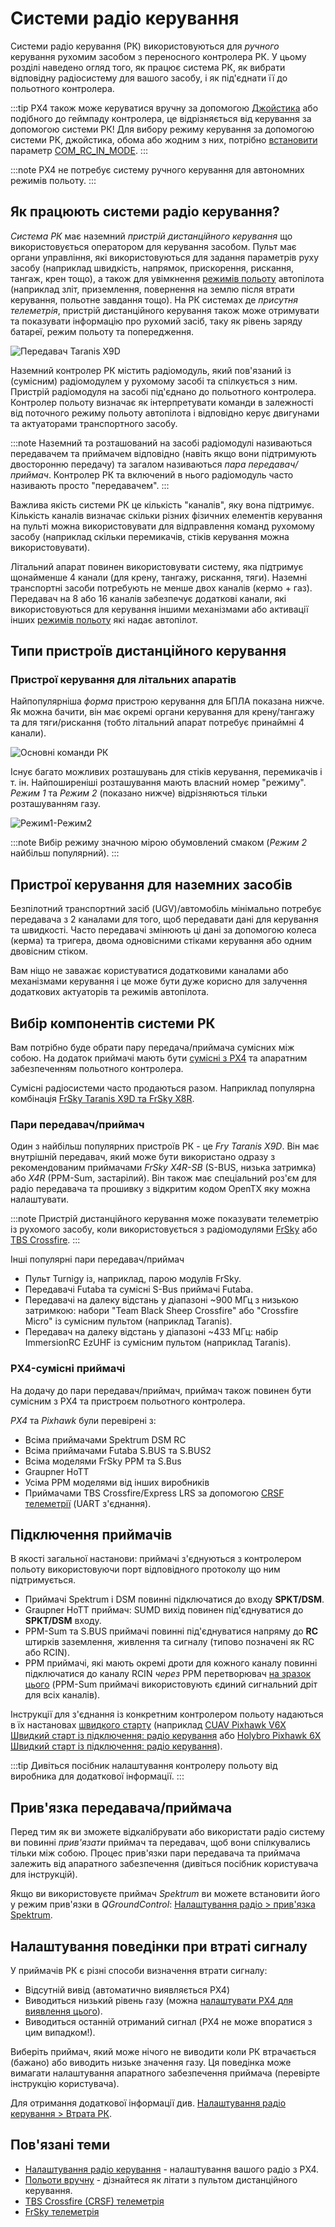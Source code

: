 # Системи радіо керування

Системи радіо керування (РК) використовуються для *ручного* керування рухомим засобом з переносного контролера РК. У цьому розділі наведено огляд того, як працює система РК, як вибрати відповідну радіосистему для вашого засобу, і як під'єднати її до польотного контролера.

:::tip PX4 також може керуватися вручну за допомогою [Джойстика](../config/joystick.md) або подібного до геймпаду контролера, це відрізняється від керування за допомогою системи РК! Для вибору режиму керування за допомогою системи РК, джойстика, обома або жодним з них, потрібно [встановити](../advanced_config/parameters.md) параметр [COM_RC_IN_MODE](../advanced_config/parameter_reference.md#COM_RC_IN_MODE). :::

:::note
PX4 не потребує систему ручного керування для автономних режимів польоту.
:::

## Як працюють системи радіо керування?

*Система РК* має наземний *пристрій дистанційного керування* що використовується оператором для керування засобом. Пульт має органи управління, які використовуються для задання параметрів руху засобу (наприклад швидкість, напрямок, прискорення, рискання, тангаж, крен тощо), а також для увімкнення  [режимів польоту](../flight_modes/README.md) автопілота (наприклад зліт, приземлення, повернення на землю після втрати керування, польотне завдання тощо). На РК системах де *присутня телеметрія*, пристрій дистанційного керування також може отримувати та показувати інформацію про рухомий засіб, таку як рівень заряду батареї, режим польоту та попередження.

![Передавач Taranis X9D](../../assets/hardware/transmitters/frsky_taranis_x9d_transmitter.jpg)

Наземний контролер РК містить радіомодуль, який пов'язаний із (сумісним) радіомодулем у рухомому засобі та спілкується з ним. Пристрій радіомодуля на засобі під'єднано до польотного контролера. Контролер польоту визначає як інтерпретувати команди в залежності від поточного режиму польоту автопілота і відповідно керує двигунами  та актуаторами транспортного засобу.

<!-- image showing the different parts here would be nice -->

:::note
Наземний та розташований на засобі радіомодулі називаються передавачем та приймачем відповідно (навіть якщо вони підтримують двосторонню передачу) та загалом називаються *пара передавач/приймач*. Контролер РК та включений в нього радіомодуль часто називають просто "передавачем". :::

Важлива якість системи РК це кількість "каналів", яку вона підтримує. Кількість каналів визначає скільки різних фізичних елементів керування на пульті можна використовувати для відправлення команд рухомому засобу (наприклад скільки перемикачів, стіків керування можна використовувати).

Літальний апарат повинен використовувати систему, яка підтримує щонайменше 4 канали (для крену, тангажу, рискання, тяги). Наземні транспортні засоби потребують не менше двох каналів (кермо + газ). Передавач на 8 або 16 каналів забезпечує додаткові канали, які використовуються для керування іншими механізмами або активації інших [режимів польоту](../flight_modes/README.md) які надає автопілот.

## Типи пристроїв дистанційного керування

<a id="transmitter_modes"></a>

### Пристрої керування для літальних апаратів

Найпопулярніша *форма* пристрою керування для БПЛА показана нижче. Як можна бачити, він має окремі органи керування для крену/тангажу та для тяги/рискання (тобто літальний апарат потребує принаймні 4 канали).

![Основні команди РК](../../assets/flying/rc_basic_commands.png)

Існує багато можливих розташувань для стіків керування, перемикачів і т. ін. Найпоширеніші  розташування мають власний номер "режиму". *Режим 1* та *Режим 2* (показано нижче) відрізняються тільки розташуванням газу.

![Режим1-Режим2](../../assets/concepts/mode1_mode2.png)

:::note
Вибір режиму значною мірою обумовлений смаком (*Режим 2* найбільш популярний). :::

## Пристрої керування для наземних засобів

Безпілотний транспортний засіб (UGV)/автомобіль мінімально потребує передавача з 2 каналами для того, щоб передавати дані для керування та швидкості. Часто передавачі змінюють ці дані за допомогою колеса (керма) та тригера, двома одновісними стіками керування або одним двовісним стіком.

Вам ніщо не заважає користуватися додатковими каналами або механізмами керування і це може бути дуже корисно для залучення додаткових актуаторів та режимів автопілота.


## Вибір компонентів системи РК

Вам потрібно буде обрати пару передача/приймача сумісних між собою. На додаток приймачі мають бути [сумісні з PX4](#compatible_receivers) та апаратним забезпеченням польотного контролера.

Сумісні радіосистеми часто продаються разом. Наприклад популярна комбінація [FrSky Taranis X9D та FrSky X8R](https://hobbyking.com/en_us/frsky-2-4ghz-accst-taranis-x9d-plus-and-x8r-combo-digital-telemetry-radio-system-mode-2.html?___store=en_us).


### Пари передавач/приймач

Один з найбільш популярних пристроїв РК - це *Fry Taranis X9D*. Він має внутрішній передавач, який може бути використано одразу з рекомендованим приймачами *FrSky X4R-SB* (S-BUS, низька затримка) або *X4R* (PPM-Sum, застарілий). Він також має спеціальний роз'єм для радіо передавача та прошивку з відкритим кодом OpenTX яку можна налаштувати.

:::note
Пристрій дистанційного керування може показувати телеметрію із рухомого засобу, коли використовується з радіомодулями [FrSky](../peripherals/frsky_telemetry.md) або [TBS Crossfire](../telemetry/crsf_telemetry.md). :::

Інші популярні пари передавач/приймач

* Пульт Turnigy із, наприклад, парою модулів FrSky.
* Передавачі Futaba та сумісні S-Bus приймачі Futaba.
* Передавачі на далеку відстань у діапазоні ~900 МГц з низькою затримкою: набори "Team Black Sheep Crossfire" або "Crossfire Micro" із сумісним пультом (наприклад Taranis).
* Передавач на далеку відстань у діапазоні ~433 МГц: набір ImmersionRC EzUHF із сумісним пультом (наприклад Taranis).


<a id="compatible_receivers"></a>

### PX4-сумісні приймачі

На додачу до пари передавач/приймач, приймач також повинен бути сумісним з PX4 та пристроєм польотного контролера.

*PX4* та *Pixhawk* були перевірені з:

- Всіма приймачами Spektrum DSM RC
- Всіма приймачами Futaba S.BUS та S.BUS2
- Всіма моделями FrSky PPM та S.Bus
- Graupner HoTT
- Усіма PPM моделями від інших виробників
- Приймачами TBS Crossfire/Express LRS за допомогою [CRSF телеметрії](../telemetry/crsf_telemetry.md) (UART з'єднання).


## Підключення приймачів

В якості загальної настанови: приймачі з'єднуються з контролером польоту використовуючи порт відповідного протоколу що ним підтримується.

- Приймачі Spektrum і DSM повинні підключатися до входу **SPKT/DSM**.
- Graupner HoTT приймач: SUMD вихід повинен під'єднуватися до **SPKT/DSM** входу.
- PPM-Sum та S.BUS приймачі повинні під'єднуватися напряму до **RC** штирків заземлення, живлення та сигналу (типово позначені як RC або RCIN).
- PPM приймачі, які мають окремі дроти для кожного каналу повинні підключатися до каналу RCIN *через*  PPM перетворювач [на зразок цього](http://www.getfpv.com/radios/radio-accessories/holybro-ppm-encoder-module.html) (PPM-Sum приймачі використовують єдиний сигнальний дріт для всіх каналів).

Інструкції для з'єднання із конкретним контролером польоту надаються в їх настановах [швидкого старту](../assembly/README.md) (наприклад [CUAV Pixhawk V6X Швидкий старт із підключення: радіо керування](../assembly/quick_start_cuav_pixhawk_v6x.md#radio-control) або [Holybro Pixhawk 6X Швидкий старт із підключення: радіо керування](../assembly/quick_start_pixhawk6x.md#radio-control)).

:::tip
Дивіться посібник налаштування контролеру польоту від виробника для додаткової інформації.
:::

<a id="binding"></a>

## Прив'язка передавача/приймача

Перед тим як ви зможете відкалібрувати або використати радіо систему ви повинні *прив'язати* приймач та передавач, щоб вони спілкувались тільки між собою. Процес прив'язки пари передавача та приймача залежить від апаратного забезпечення (дивіться посібник користувача для інструкцій).

Якщо ви використовуєте приймач *Spektrum*  ви можете встановити його у режим прив'язки в *QGroundControl*: [Налаштування радіо > прив'язка Spektrum](../config/radio.md#spectrum-bind).

## Налаштування поведінки при втраті сигналу

У приймачів РК є різні способи визначення втрати сигналу:
- Відсутній вивід (автоматично виявляється PX4)
- Виводиться низький рівень газу (можна [налаштувати PX4 для виявлення цього](../config/radio.md#rc-loss-detection)).
- Виводиться останній отриманий сигнал (PX4 не може впоратися з цим випадком!).

Виберіть приймач, який може нічого не виводити коли РК втрачається (бажано) або виводить низьке значення газу. Ця поведінка може вимагати налаштування апаратного забезпечення приймача (перевірте інструкцію користувача).

Для отримання додаткової інформації див. [Налаштування радіо керування > Втрата РК](../config/radio.md#rc-loss-detection).


## Пов'язані теми

* [Налаштування радіо керування](../config/radio.md) - налаштування вашого радіо з PX4.
* [Польоти вручну](../flying/basic_flying.md) - дізнайтеся як літати з пультом дистанційного керування.
* [TBS Crossfire (CRSF) телеметрія](../telemetry/crsf_telemetry.md)
* [FrSky телеметрія](../peripherals/frsky_telemetry.md)